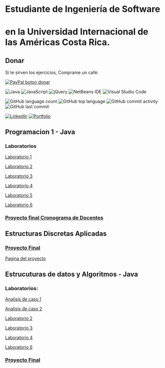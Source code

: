 # Estudiante de Ingeniería de Software

# en la Universidad Internacional de las Américas Costa Rica.

## Donar

Si te sirven los ejercicios, Comprame un café:

<span class="paypal"><a href="https://paypal.me/migue304?country.x=CR&locale.x=es_XC" title="Donar a este proyecto usando Paypal"><img src="https://www.paypalobjects.com/webstatic/mktg/Logo/pp-logo-100px.png" alt="PayPal boton donar" /></a></span>

<!--START_SECTION:badges-->

![Java](https://img.shields.io/badge/java-%23ED8B00.svg?style=for-the-badge&logo=java&logoColor=white)
![JavaScript](https://img.shields.io/badge/javascript-%23323330.svg?style=for-the-badge&logo=javascript&logoColor=%23F7DF1E)
![jQuery](https://img.shields.io/badge/jquery-%230769AD.svg?style=for-the-badge&logo=jquery&logoColor=white)
![NetBeans IDE](https://img.shields.io/badge/NetBeansIDE-1B6AC6.svg?style=for-the-badge&logo=apache-netbeans-ide&logoColor=white)
![Visual Studio Code](https://img.shields.io/badge/Visual%20Studio%20Code-0078d7.svg?style=for-the-badge&logo=visual-studio-code&logoColor=white)

![GitHub language count](https://img.shields.io/github/languages/count/bash20cu/Universidad?style=for-the-badge)
![GitHub top language](https://img.shields.io/github/languages/top/bash20cu/Universidad?style=for-the-badge)
![GitHub commit activity](https://img.shields.io/github/commit-activity/m/bash20cu/Universidad?style=for-the-badge)
![GitHub last commit](https://img.shields.io/github/last-commit/bash20cu/Universidad?style=for-the-badge)

[![LinkedIn](https://img.shields.io/badge/linkedin-%230077B5.svg?style=for-the-badge&logo=linkedin&logoColor=white)](https://www.linkedin.com/in/miguel1990/)
[![Portfolio](https://img.shields.io/badge/Portfolio-%23000000.svg?style=for-the-badge&logo=firefox&logoColor=#FF7139)](https://bash20cu.github.io/Portfolio/)

<!--END_SECTION:badges-->

## Programacion 1 - Java

### Laboratorios

[Laboratorio 1 ](https://github.com/bash20cu/Universidad/tree/main/Programacion_1/Laboratorio_1)

[Laboratorio 2 ](https://github.com/bash20cu/Universidad/tree/main/Programacion_1/Laboratorio_2)

[Laboratorio 3 ](https://github.com/bash20cu/Universidad/tree/main/Programacion_1/Laboratorio_3)

[Laboratorio 4 ](https://github.com/bash20cu/Universidad/tree/main/Programacion_1/Laboratorio_4)

[Laboratorio 5 ](https://github.com/bash20cu/Universidad/tree/main/Programacion_1/Laboratorio_5)

[Laboratorio 6 ](https://github.com/bash20cu/Universidad/tree/main/Programacion_1/Laboratorio_6)

### [Proyecto final Cronograma de Docentes ](https://github.com/bash20cu/Universidad/tree/main/Programacion_1/Proyecto_Final_Cronogramas_Docentes)

## Estructuras Discretas Aplicadas

### [Proyecto Final](https://github.com/bash20cu/Universidad/tree/main/Proyecto_Matatica_Discreta)

[Pagina del proyecto](https://bash20cu.github.io/Universidad/Proyecto_Matatica_Discreta/AlgoritmoDijkstra/)

## Estrucuturas de datos y Algoritmos - Java

### Laboratorios:

[Analisis de caso 1](https://github.com/bash20cu/Universidad/tree/main/Estructuras_de_Datos_Algoritmos/Analisis_de_caso_1)

[Analisis de caso 2](https://github.com/bash20cu/Universidad/tree/main/Estructuras_de_Datos_Algoritmos/Analisis_de_caso_2)

[Laboratorio 2 ](https://github.com/bash20cu/Universidad/tree/main/Estructuras_de_Datos_Algoritmos/Laboratorio_2)

[Laboratorio 3](https://github.com/bash20cu/Universidad/tree/main/Estructuras_de_Datos_Algoritmos/Laboratorio_3)

[Laboratorio 4 ](https://github.com/bash20cu/Universidad/tree/main/Estructuras_de_Datos_Algoritmos/Laboratorio_4)

[Laboratorio 6 ](https://github.com/bash20cu/Universidad/tree/main/Estructuras_de_Datos_Algoritmos/Laboratorio_6)

### [Proyecto Final ](https://github.com/bash20cu/Universidad/tree/main/Estructuras_de_Datos_Algoritmos/Donkey_Kong)
